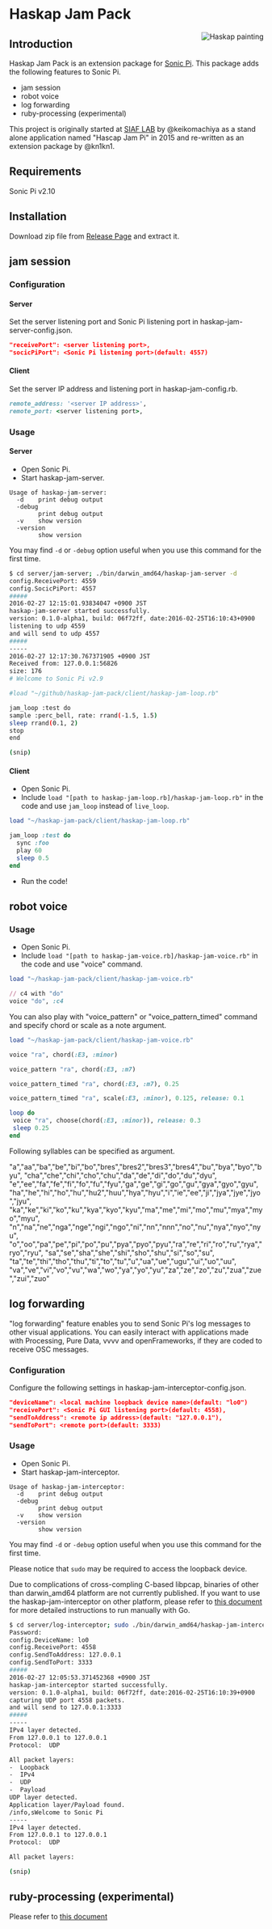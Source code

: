 # Haskap Jam Pack
<img src="haskap.png" alt="Haskap painting" title="Haskap" align="right" />

## Introduction
Haskap Jam Pack is an extension package for [Sonic Pi]( http://sonic-pi.net). This package adds the following features to Sonic Pi.

* jam session
* robot voice
* log forwarding
* ruby-processing (experimental)

This project is originally started at [SIAF LAB](http://www.sapporo-internationalartfestival.jp/siaflab/sonic-jam-pi/) by @keikomachiya as a stand alone application named "Hascap Jam Pi" in 2015 and re-written as an extension package by @kn1kn1.

## Requirements
Sonic Pi v2.10

## Installation
Download zip file from [Release Page](https://github.com/siaflab/haskap-jam-pack/releases/) and extract it.

## jam session
### Configuration
#### Server
Set the server listening port and Sonic Pi listening port in haskap-jam-server-config.json.
```json
"receivePort": <server listening port>,
"socicPiPort": <Sonic Pi listening port>(default: 4557)
```

#### Client
Set the server IP address and listening port in haskap-jam-config.rb.
```rb
remote_address: '<server IP address>',
remote_port: <server listening port>,
```

### Usage
#### Server
* Open Sonic Pi.
* Start haskap-jam-server.

```
Usage of haskap-jam-server:
  -d	print debug output
  -debug
    	print debug output
  -v	show version
  -version
    	show version
```

You may find `-d` or `-debug` option useful when you use this command for the first time.

```sh
$ cd server/jam-server; ./bin/darwin_amd64/haskap-jam-server -d
config.ReceivePort: 4559
config.SocicPiPort: 4557
#####
2016-02-27 12:15:01.93834047 +0900 JST
haskap-jam-server started successfully.
version: 0.1.0-alpha1, build: 06f72ff, date:2016-02-25T16:10:43+0900
listening to udp 4559
and will send to udp 4557
#####
-----
2016-02-27 12:17:30.767371905 +0900 JST
Received from: 127.0.0.1:56826
size: 176
# Welcome to Sonic Pi v2.9

#load "~/github/haskap-jam-pack/client/haskap-jam-loop.rb"

jam_loop :test do
sample :perc_bell, rate: rrand(-1.5, 1.5)
sleep rrand(0.1, 2)
stop
end

(snip)
```

#### Client
* Open Sonic Pi.
* Include `load "[path to haskap-jam-loop.rb]/haskap-jam-loop.rb"` in the code and use `jam_loop` instead of `live_loop`.

```ruby
load "~/haskap-jam-pack/client/haskap-jam-loop.rb"

jam_loop :test do
  sync :foo
  play 60
  sleep 0.5
end
```
* Run the code!

## robot voice
### Usage
* Open Sonic Pi.
* Include `load "[path to haskap-jam-voice.rb]/haskap-jam-voice.rb"` in the code and use "voice" command.

```ruby
load "~/haskap-jam-pack/client/haskap-jam-voice.rb"

// c4 with "do"
voice "do", :c4
```

You can also play with "voice_pattern" or "voice_pattern_timed" command and specify chord or scale as a note argument.

```ruby
load "~/haskap-jam-pack/client/haskap-jam-voice.rb"

voice "ra", chord(:E3, :minor)

voice_pattern "ra", chord(:E3, :m7)

voice_pattern_timed "ra", chord(:E3, :m7), 0.25

voice_pattern_timed "ra", scale(:E3, :minor), 0.125, release: 0.1

loop do
 voice "ra", choose(chord(:E3, :minor)), release: 0.3
 sleep 0.25
end
```

Following syllables can be specified as argument.

"a","aa","ba","be","bi","bo","bres","bres2","bres3","bres4","bu","bya","byo","byu",
"cha","che","chi","cho","chu","da","de","di","do","du","dyu",
"e","ee","fa","fe","fi","fo","fu","fyu","ga","ge","gi","go","gu","gya","gyo","gyu",
"ha","he","hi","ho","hu","hu2","huu","hya","hyu","i","ie","ee","ji","jya","jye","jyo","jyu",
"ka","ke","ki","ko","ku","kya","kyo","kyu","ma","me","mi","mo","mu","mya","myo","myu",
"n","na","ne","nga","nge","ngi","ngo","ni","nn","nnn","no","nu","nya","nyo","nyu",
"o","oo","pa","pe","pi","po","pu","pya","pyo","pyu","ra","re","ri","ro","ru","rya","ryo","ryu",
"sa","se","sha","she","shi","sho","shu","si","so","su",
"ta","te","thi","tho","thu","ti","to","tu","u","ua","ue","ugu","ui","uo","uu",
"va","ve","vi","vo","vu","wa","wo","ya","yo","yu","za","ze","zo","zu","zua","zue","zui","zuo"

## log forwarding

"log forwarding" feature enables you to send Sonic Pi's log messages to other visual applications. You can easily interact with applications made with Processing, Pure Data, vvvv and openFrameworks, if they are coded to receive OSC messages.

### Configuration
Configure the following settings in haskap-jam-interceptor-config.json.

```json
"deviceName": <local machine loopback device name>(default: "lo0")
"receivePort": <Sonic Pi GUI listening port>(default: 4558),
"sendToAddress": <remote ip address>(default: "127.0.0.1"),
"sendToPort": <remote port>(default: 3333)
```

### Usage
* Open Sonic Pi.
* Start haskap-jam-interceptor.

```
Usage of haskap-jam-interceptor:
  -d	print debug output
  -debug
    	print debug output
  -v	show version
  -version
    	show version
```

You may find `-d` or `-debug` option useful when you use this command for the first time.

Please notice that `sudo` may be required to access the loopback device.

Due to complications of cross-compling C-based libpcap, binaries of other than darwin_amd64 platform are not currently published. If you want to use the haskap-jam-interceptor on other platform, please refer to [this document](https://github.com/siaflab/haskap-jam-pack/blob/master/server/log-interceptor/RUN-WITH-GO.md) for more detailed instructions to run manually with Go.

```sh
$ cd server/log-interceptor; sudo ./bin/darwin_amd64/haskap-jam-interceptor -d
Password:
config.DeviceName: lo0
config.ReceivePort: 4558
config.SendToAddress: 127.0.0.1
config.SendToPort: 3333
#####
2016-02-27 12:05:53.371452368 +0900 JST
haskap-jam-interceptor started successfully.
version: 0.1.0-alpha1, build: 06f72ff, date:2016-02-25T16:10:39+0900
capturing UDP port 4558 packets.
and will send to 127.0.0.1:3333
#####
-----
IPv4 layer detected.
From 127.0.0.1 to 127.0.0.1
Protocol:  UDP

All packet layers:
-  Loopback
-  IPv4
-  UDP
-  Payload
UDP layer detected.
Application layer/Payload found.
/info,sWelcome to Sonic Pi
-----
IPv4 layer detected.
From 127.0.0.1 to 127.0.0.1
Protocol:  UDP

All packet layers:

(snip)
```

## ruby-processing (experimental)

Please refer to [this document](https://github.com/siaflab/haskap-jam-pack/blob/master/client/haskap-jam-p5/README.md)
